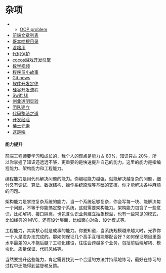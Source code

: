 # 杂项

* * [OOP problem](https://medium.com/better-programming/object-oriented-programming-the-trillion-dollar-disaster-92a4b666c7c7)
* [前端文章列表](https://juejin.im/post/5d387f696fb9a07eeb13ea60)
* [哥本哈根目录](https://www.copenhagencatalog.org/)
* [没啥用](https://www.infoq.cn/article/KY2wijmVaOC5TquOH-f8)
* [代码保护](https://www.infoq.cn/article/CizxjhQJT*9b69WVyEML)
* [cocos游戏开发引擎](https://docs.cocos.com/creator/manual/zh/getting-started/coding-setup.html)
* [数学视频](https://space.bilibili.com/88461692/video)
* [程序员小故事](https://www.cnblogs.com/xueweihan/p/5220513.html)
* [Git news](https://git.news/)
* [软件开发定律](https://www.infoq.cn/article/1dyfkOTeohgHSCh_Xle9)
* [硅谷开发流程](https://www.infoq.cn/article/tQrY-B15aRoBdzyr2aOh)
* [Swift UI](https://www.infoq.cn/article/Puii*HdQWCDjPzvTNcKq)
* [创业透明实验](https://blog.t9t.io/)
* [团队建立](https://www.infoq.cn/article/2kJpJl8*CPK3UZXHm2By)
* [代码整洁之道](https://www.zcfy.cc/article/clean-code-javascript-readme-md-at-master-ryanmcdermott-clean-code-javascript-github-2273.html)
* [开发经验](https://www.infoq.cn/article/BdlWzzfG2HTGr*qse5ze)
* [稀土元素](http://energyskeptic.com/2019/high-tech-cannot-last-rare-earth-metals/)
* [这是啥](https://www.mobilespoon.net/2019/04/collection-cognitive-biases-how-to-use.html)

#### 能力提升

前端工程师要学习和成长的，我个人的观点是能力占 80%，知识只占 20%，所以你掌握了知识还远远不够，更重要的是快速提升自己的能力。这里的能力是指编程能力、架构能力和工程能力。

编程能力是用代码解决问题的能力。你编程能力越强，就能解决越复杂的问题，细分又有调试、算法、数据结构、操作系统原理等基础的支撑，你才能解决各种麻烦的问题。

架构能力是掌控复杂系统的能力。当一个系统足够复杂，你会写每一块、能解决每一个问题，不等于你能搞定整个系统，这就需要架构能力。架构能力包含了一些意识，比如解耦、接口隔离，也包含认识业务建立抽象模型，也有一些常见的模式，比如经典的 MVC，还有设计层面，比如面向对象、设计模式等。

工程能力，其实核心就是成事的能力。你要知道，当系统规模越来越大时，光靠你一个人是没办法完成的。那如何保证几个高手互相能够配合好？如何保证项目里面水平最差的人不拖后腿？工程化建设，往往会跨越多个业务，包括前后端解耦、模块化、质量保证、代码风格等。

当然要提升这些能力，肯定需要找到一个合适的方法并持续地练习，最好在练习的过程中还能得到监督和反馈。

